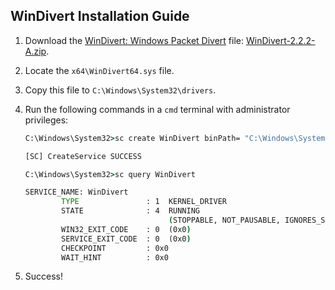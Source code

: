 ## WinDivert Installation Guide

1. Download the [WinDivert: Windows Packet Divert](https://reqrypt.org/windivert.html) file: [WinDivert-2.2.2-A.zip](https://reqrypt.org/download/WinDivert-2.2.2-A.zip).

2. Locate the `x64\WinDivert64.sys` file.

3. Copy this file to `C:\Windows\System32\drivers`.

4. Run the following commands in a `cmd` terminal with administrator privileges:

   ```cmd
   C:\Windows\System32>sc create WinDivert binPath= "C:\Windows\System32\drivers\WinDivert64.sys" type= kernel start= system

   [SC] CreateService SUCCESS
   ```

   ```cmd
   C:\Windows\System32>sc query WinDivert

   SERVICE_NAME: WinDivert
           TYPE               : 1  KERNEL_DRIVER
           STATE              : 4  RUNNING
                                   (STOPPABLE, NOT_PAUSABLE, IGNORES_SHUTDOWN)
           WIN32_EXIT_CODE    : 0  (0x0)
           SERVICE_EXIT_CODE  : 0  (0x0)
           CHECKPOINT         : 0x0
           WAIT_HINT          : 0x0
   ```

5. Success!

